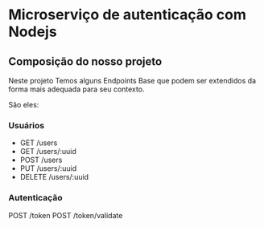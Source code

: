 # Microserviço de autenticação com Nodejs

## Composição do nosso projeto
Neste projeto Temos alguns Endpoints Base que podem ser extendidos da forma mais adequada para seu contexto.

São eles:

### Usuários
* GET /users
* GET /users/:uuid
* POST /users
* PUT /users/:uuid
* DELETE /users/:uuid

### Autenticação
POST /token
POST /token/validate

